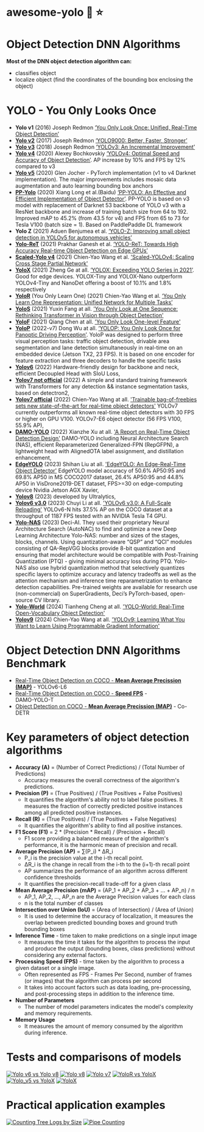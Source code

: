 # awesome-yolo :rocket: :star:


# Object Detection DNN Algorithms

**Most of the DNN object detection algorithm can:**
- classifies object
- localize object (find the coordinates of the bounding box enclosing the object)

# YOLO - You Only Looks Once
- **Yolo v1** (2016) Joseph Redmon [‘You Only Look Once: Unified, Real-Time Object Detection’](https://arxiv.org/abs/1506.02640)
- [**Yolo v2**](https://github.com/longcw/yolo2-pytorch) (2017) Joseph Redmon [‘YOLO9000: Better, Faster, Stronger’](https://arxiv.org/abs/1612.08242)
- [**Yolo v3**](https://github.com/ultralytics/yolov3) (2018) Joseph Redmon [‘YOLOv3: An Incremental Improvement’](https://arxiv.org/abs/1804.02767)
- [**Yolo v4**](https://github.com/AlexeyAB/darknet) (2020) Alexey Bochkovskiy [‘YOLOv4: Optimal Speed and Accuracy of Object Detection’](https://arxiv.org/abs/2004.10934). AP increase by 10% and FPS by 12% compared to v3
- [**Yolo v5**](https://github.com/ultralytics/yolov5) (2020) Glen Jocher - PyTorch implementation (v1 to v4 Darknet implementation). The major improvements includes mosaic data augmentation and auto learning bounding box anchors
- [**PP-Yolo**](https://github.com/PaddlePaddle/PaddleDetection) (2020) Xiang Long et al.(Baidu) [‘PP-YOLO: An Effective and Efficient Implementation of Object Detector’](https://arxiv.org/abs/2007.12099). PP-YOLO is based on v3 model with replacement of Darknet 53 backbone of YOLO v3 with a ResNet backbone and increase of training batch size from 64 to 192. Improved mAP to 45.2% (from 43.5 for v4) and FPS from 65 to 73 for Tesla V100 (batch size = 1). Based on PaddlePaddle DL framework
- **Yolo Z** (2021) Aduen Benjumea et al. [‘YOLO-Z: Improving small object detection in YOLOv5 for autonomous vehicles’](https://arxiv.org/abs/2112.11798v2)
- [**Yolo-ReT**](https://github.com/guotao0628/yoloret) (2021) Prakhar Ganesh et al. [‘YOLO-ReT: Towards High Accuracy Real-time Object Detection on Edge GPUs’](https://arxiv.org/abs/2110.13713)
- [**Scaled-Yolo v4**](https://github.com/WongKinYiu/ScaledYOLOv4) (2021) Chien-Yao Wang et al. ['Scaled-YOLOv4: Scaling Cross Stage Partial Network'](https://arxiv.org/abs/2011.08036)
- [**YoloX**](https://github.com/Megvii-BaseDetection/YOLOX) (2021) Zheng Ge at all. [‘YOLOX: Exceeding YOLO Series in 2021’](https://arxiv.org/abs/2107.08430). Good for edge devices. YOLOX-Tiny and YOLOX-Nano outperform YOLOv4-Tiny and NanoDet offering a boost of 10.1% and 1.8% respectively
- [**YoloR**](https://github.com/WongKinYiu/yolor) (You Only Learn One) (2021) Chien-Yao Wang et al. [‘You Only Learn One Representation: Unified Network for Multiple Tasks’](https://arxiv.org/abs/2105.04206)
- [**YoloS**](https://github.com/hustvl/YOLOShttps://github.com/hustvl/YOLOS) (2021) Yuxin Fang at all. ['You Only Look at One Sequence: Rethinking Transformer in Vision through Object Detection'](https://arxiv.org/abs/2106.00666v3)
- [**YoloF**](https://github.com/megvii-model/YOLOF) (2021) Qiang Chen at all. ['You Only Look One-level Feature'](https://arxiv.org/abs/2103.09460) 
- [**YoloP**](https://github.com/hustvl/YOLOP) (2022-v7) Dong Wu at all. [‘YOLOP: You Only Look Once for Panoptic Driving Perception’](https://arxiv.org/abs/2108.11250). YoloP was designed to perform three visual perception tasks: traffic object detection, drivable area segmentation and lane detection simultaneously in real-time on an embedded device (Jetson TX2, 23 FPS). It is based on one encoder for feature extraction and three decoders to handle the specific tasks
- [**Yolov6**](https://github.com/meituan/YOLOv6) (2022) Hardware-friendly design for backbone and neck, efficient Decoupled Head with SIoU Loss,
- [**Yolov7 not official**](https://github.com/jinfagang/yolov7) (2022) A simple and standard training framework with Transformers for any detection && instance segmentation tasks, based on detectron2,
- [**Yolov7 official**](https://github.com/WongKinYiu/yolov77) (2022) Chien-Yao Wang at all. ['Trainable bag-of-freebies sets new state-of-the-art for real-time object detectors'](https://arxiv.org/abs/2207.02696) YOLOv7 currently outperforms all known real-time object detectors with 30 FPS or higher on GPU V100. YOLOv7-E6 object detector (56 FPS V100, 55.9% AP),
- [**DAMO-YOLO**](https://github.com/tinyvision/DAMO-YOLO) (2022) Xianzhe Xu at all. ['A Report on Real-Time Object Detection Design'](https://arxiv.org/abs/2211.15444v2) DAMO-YOLO including Neural Architecture Search (NAS), efficient Reparameterized Generalized-FPN (RepGFPN), a lightweight head with AlignedOTA label assignment, and distillation enhancement,
- [**EdgeYOLO**](https://github.com/LSH9832/edgeyolo) (2023) Shihan Liu at all. ['EdgeYOLO: An Edge-Real-Time Object Detector'](https://arxiv.org/abs/2302.07483) EdgeYOLO model accuracy of 50.6% AP50:95 and 69.8% AP50 in MS COCO2017 dataset, 26.4% AP50:95 and 44.8% AP50 in VisDrone2019-DET dataset, FPS>=30 on edge-computing device Nvidia Jetson AGX Xavier,
- [**Yolov8**](https://github.com/ultralytics/ultralytics) (2023) developed by Ultralytics,
- [**Yolov6 v3.0**](https://github.com/meituan/YOLOv6) (2023) Chuyi Li at all. ['YOLOv6 v3.0: A Full-Scale Reloading'](https://arxiv.org/abs/2301.05586v1) YOLOv6-N hits 37.5% AP on the COCO dataset at a throughput of 1187 FPS tested with an NVIDIA Tesla T4 GPU.
- [**Yolo-NAS**](https://github.com/Deci-AI/super-gradients) (2023) Deci-AI. They used their proprietary Neural Architecture Search (AutoNAC) to find and optimize a new Deep Learning Architecture Yolo-NAS: number and sizes of the stages, blocks, channels. Using quantization-aware “QSP” and “QCI” modules consisting of QA-RepVGG blocks provide 8-bit quantization and ensuring that model architecture would be compatible with Post-Training Quantization (PTQ) - giving minimal accuracy loss during PTQ. Yolo-NAS also use hybrid quantization method that selectively quantizes specific layers to optimize accuracy and latency tradeoffs as well as the attention mechanism and inference time reparametrization to enhance detection capabilities. Pre-trained weights are available for research use (non-commercial) on SuperGradients, Deci’s PyTorch-based, open-source CV library.
- [**Yolo-World**](https://github.com/AILab-CVC/YOLO-World) (2024) Tianheng Cheng at all. ['YOLO-World: Real-Time Open-Vocabulary Object Detection'](https://arxiv.org/abs/2401.17270)
- [**Yolov9**](https://github.com/WongKinYiu/yolov9) (2024) Chien-Yao Wang at all. ['YOLOv9: Learning What You Want to Learn Using Programmable Gradient Information'](https://arxiv.org/abs/2402.13616)
# Object Detection DNN Algorithms Benchmark

- [Real-Time Object Detection on COCO - **Mean Average Precission (MAP)**](https://paperswithcode.com/sota/real-time-object-detection-on-coco) - YOLOv6-L6
- [Real-Time Object Detection on COCO - **Speed FPS**](https://paperswithcode.com/sota/real-time-object-detection-on-coco?metric=FPS%20(V100%2C%20b%3D1)) - 	
DAMO-YOLO-T
- [Object Detection on COCO - **Mean Average Precission (MAP)**](https://paperswithcode.com/sota/object-detection-on-coco) - Co-DETR

# Key parameters of object detection algorithms
- **Accuracy (A)** = (Number of Correct Predictions) / (Total Number of Predictions)
   - Accuracy measures the overall correctness of the algorithm's predictions.
- **Precision (P)** = (True Positives) / (True Positives + False Positives)
   -  It quantifies the algorithm's ability not to label false positives. It measures the fraction of correctly predicted positive instances among all predicted positive instances.
- **Recall (R)** = (True Positives) / (True Positives + False Negatives)
   - It quantifies the algorithm's ability to find all positive instances.
- **F1 Score (F1)** = 2 * (Precision * Recall) / (Precision + Recall)
   - F1 score providing a balanced measure of the algorithm's performance, it is the harmonic mean of precision and recall.
- **Average Precision (AP)** = ∑(P_i) * ΔR_i
  - P_i is the precision value at the i-th recall point.
  - ΔR_i is the change in recall from the i-th to the (i+1)-th recall point
  - AP summarizes the performance of an algorithm across different confidence thresholds
  - It quantifies the precision-recall trade-off for a given class
- **Mean Average Precision (mAP)** = (AP_1 + AP_2 + AP_3 + ... + AP_n) / n
  - AP_1, AP_2, ..., AP_n are the Average Precision values for each class
  - n is the total number of classes
- **Intersection over Union (IoU)** = (Area of Intersection) / (Area of Union)
  -  It is used to determine the accuracy of localization, it measures the overlap between predicted bounding boxes and ground truth bounding boxes
- **Inference Time** - time taken to make predictions on a single input image
  - It measures the time it takes for the algorithm to process the input and produce the output (bounding boxes, class predictions) without considering any external factors. 
- **Processing Speed (FPS)** - time taken by the algorithm to process a given dataset or a single image.
  - Often represented as FPS - Frames Per Second, number of frames (or images) that the algorithm can process per second
  - It takes into account factors such as data loading, pre-processing, and post-processing steps in addition to the inference time.
- **Number of Parameters**
  - The number of model parameters indicates the model's complexity and memory requirements.
- **Memory Usage**
  - It measures the amount of memory consumed by the algorithm during inference. 

# Tests and comparisons of models
[![**Yolo v6 vs Yolo v8**](https://img.youtube.com/vi/hG6kQHeMyz0/0.jpg)](https://youtu.be/hG6kQHeMyz0)
[![**Yolo v8**](https://img.youtube.com/vi/5jEuWE1Z5Po/0.jpg)](https://www.youtube.com/watch?v=5jEuWE1Z5Po)
[![**Yolo v7**](https://img.youtube.com/vi/2NRuwKj2HL8/0.jpg)](https://www.youtube.com/watch?v=2NRuwKj2HL8)
[![**YoloR vs YoloX**](https://img.youtube.com/vi/Qm3GTj2I_Kk/0.jpg)](https://www.youtube.com/watch?v=Qm3GTj2I_Kk)
[![**Yolo_v5 vs YoloX**](https://img.youtube.com/vi/V6wIxnfOJCs/0.jpg)](https://www.youtube.com/watch?v=V6wIxnfOJCs)
[![**YoloX**](https://img.youtube.com/vi/m7yRGpjiatM/0.jpg)](https://www.youtube.com/watch?v=m7yRGpjiatM)

# Practical application examples
[![**Counting Tree Logs by Size**](https://img.youtube.com/vi/AocLsvLPAqk/0.jpg)](https://www.youtube.com/watch?v=AocLsvLPAqk)
[![**Pipe Counting**](https://img.youtube.com/vi/4ONcSj6-S8k/0.jpg)](https://www.youtube.com/watch?v=4ONcSj6-S8k)
